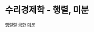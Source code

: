 # 수리경제학 - 행렬, 미분

[행렬렬](LinearAlgebra.pdf)
[극한](differentiation_part1_limits.pdf)
[미분](differentiation_part2.pdf)